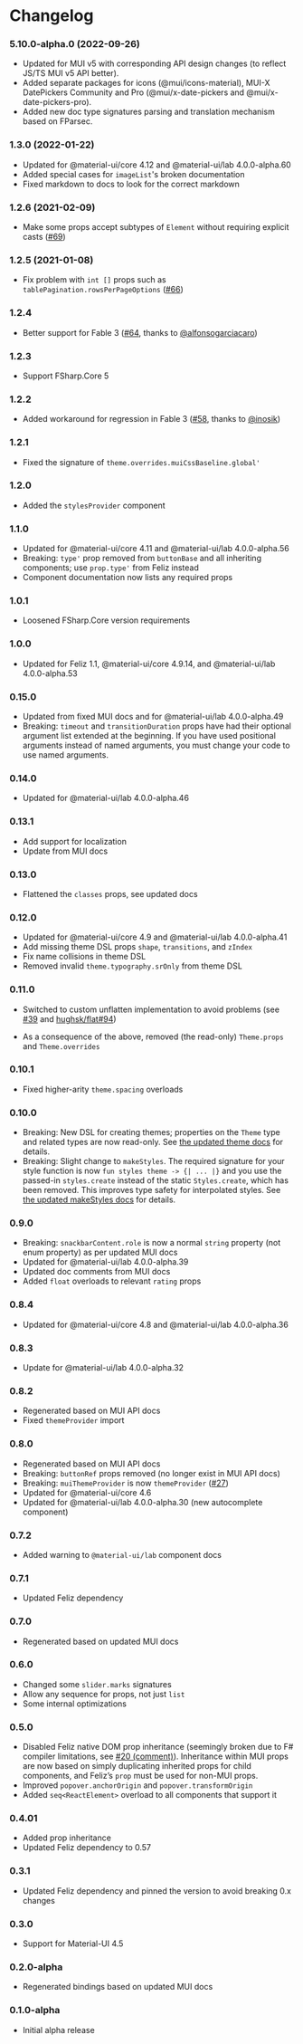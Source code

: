 Changelog
=========

### 5.10.0-alpha.0 (2022-09-26)

* Updated for MUI v5 with corresponding API design changes (to reflect JS/TS MUI v5 API better).
* Added separate packages for icons (@mui/icons-material), MUI-X DatePickers Community and Pro (@mui/x-date-pickers and @mui/x-date-pickers-pro).
* Added new doc type signatures parsing and translation mechanism based on FParsec.

### 1.3.0 (2022-01-22)

* Updated for @material-ui/core 4.12 and @material-ui/lab 4.0.0-alpha.60
* Added special cases for `imageList`'s broken documentation
* Fixed markdown to docs to look for the correct markdown

### 1.2.6 (2021-02-09)

* Make some props accept subtypes of `Element` without requiring explicit casts ([#69](https://github.com/cmeeren/Feliz.MaterialUI/issues/69))

### 1.2.5 (2021-01-08)

* Fix problem with `int []` props such as `tablePagination.rowsPerPageOptions` ([#66](https://github.com/cmeeren/Feliz.MaterialUI/issues/66))

### 1.2.4

* Better support for Fable 3 ([#64](https://github.com/cmeeren/Feliz.MaterialUI/pull/64), thanks to [@alfonsogarciacaro](alfonsogarciacaro))

### 1.2.3

* Support FSharp.Core 5

### 1.2.2

* Added workaround for regression in Fable 3 ([#58](https://github.com/cmeeren/Feliz.MaterialUI/pull/58), thanks to [@inosik](https://github.com/inosik))

### 1.2.1

* Fixed the signature of `theme.overrides.muiCssBaseline.global'`

### 1.2.0

* Added the `stylesProvider` component

### 1.1.0

* Updated for @material-ui/core 4.11 and @material-ui/lab 4.0.0-alpha.56
* Breaking: `type'` prop removed from `buttonBase` and all inheriting components; use `prop.type'` from Feliz instead
* Component documentation now lists any required props

### 1.0.1

* Loosened FSharp.Core version requirements

### 1.0.0

* Updated for Feliz 1.1, @material-ui/core 4.9.14, and @material-ui/lab 4.0.0-alpha.53

### 0.15.0

* Updated from fixed MUI docs and for @material-ui/lab 4.0.0-alpha.49
* Breaking: `timeout` and `transitionDuration` props have had their optional argument list extended at the beginning. If you have used positional arguments instead of named arguments, you must change your code to use named arguments.

### 0.14.0

* Updated for @material-ui/lab 4.0.0-alpha.46

### 0.13.1

* Add support for localization
* Update from MUI docs

### 0.13.0

* Flattened the `classes` props, see updated docs

### 0.12.0

* Updated for @material-ui/core 4.9 and @material-ui/lab 4.0.0-alpha.41
* Add missing theme DSL props `shape`, `transitions`, and `zIndex`
* Fix name collisions in theme DSL
* Removed invalid `theme.typography.srOnly` from theme DSL

### 0.11.0

* Switched to custom unflatten implementation to avoid problems (see [#39](https://github.com/cmeeren/Feliz.MaterialUI/issues/39) and [hughsk/flat#94](https://github.com/hughsk/flat/issues/94))
- As a consequence of the above, removed (the read-only) `Theme.props` and `Theme.overrides`

### 0.10.1

* Fixed higher-arity `theme.spacing` overloads

### 0.10.0

* Breaking: New DSL for creating themes; properties on the `Theme` type and related types are now read-only. See [the updated theme docs](https://cmeeren.github.io/Feliz.MaterialUI/#usage/themes) for details.
* Breaking: Slight change to `makeStyles`. The required signature for your style function is now `fun styles theme -> {| ... |}` and you use the passed-in `styles.create` instead of the static `Styles.create`, which has been removed. This improves type safety for interpolated styles. See [the updated makeStyles docs](https://cmeeren.github.io/Feliz.MaterialUI/#usage/styling) for details.

### 0.9.0

* Breaking: `snackbarContent.role` is now a normal `string` property (not enum property) as per updated MUI docs
* Updated for @material-ui/lab 4.0.0-alpha.39
* Updated doc comments from MUI docs
* Added `float` overloads to relevant `rating` props

### 0.8.4

* Updated for @material-ui/core 4.8 and @material-ui/lab 4.0.0-alpha.36

### 0.8.3

* Update for @material-ui/lab 4.0.0-alpha.32

### 0.8.2

* Regenerated based on MUI API docs
* Fixed `themeProvider` import

### 0.8.0

* Regenerated based on MUI API docs
* Breaking: `buttonRef` props removed (no longer exist in MUI API docs)
* Breaking: `muiThemeProvider` is now `themeProvider` ([#27](https://github.com/cmeeren/Feliz.MaterialUI/issues/27))
* Updated for @material-ui/core 4.6
* Updated for @material-ui/lab 4.0.0-alpha.30 (new autocomplete component)

### 0.7.2

* Added warning to `@material-ui/lab` component docs

### 0.7.1

* Updated Feliz dependency

### 0.7.0

* Regenerated based on updated MUI docs

### 0.6.0

* Changed some `slider.marks` signatures
* Allow any sequence for props, not just `list`
* Some internal optimizations

### 0.5.0

* Disabled Feliz native DOM prop inheritance (seemingly broken due to F# compiler limitations, see [#20 (comment)](https://github.com/cmeeren/Feliz.MaterialUI/issues/20#issuecomment-540747363)). Inheritance within MUI props are now based on simply duplicating inherited props for child components, and Feliz’s `prop` must be used for non-MUI props.
* Improved `popover.anchorOrigin` and `popover.transformOrigin`
* Added `seq<ReactElement>` overload to all components that support it

### 0.4.01

* Added prop inheritance
* Updated Feliz dependency to 0.57

### 0.3.1

- Updated Feliz dependency and pinned the version to avoid breaking 0.x changes

### 0.3.0

* Support for Material-UI 4.5

### 0.2.0-alpha

* Regenerated bindings based on updated MUI docs

### 0.1.0-alpha

- Initial alpha release
